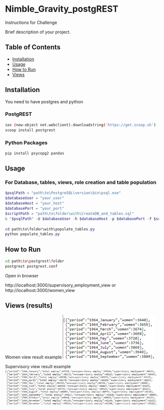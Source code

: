 # Nimble_Gravity_postgREST
Instructions for Challenge

Brief description of your project.

## Table of Contents

- [Installation](#installation)
- [Usage](#usage)
- [How to Run](#how-to-run)
- [Views](#views)

## Installation
You need to have postgres and python

### PostgREST
```bash
iex (new-object net.webclient).downloadstring('https://get.scoop.sh')
scoop install postgrest
```

### Python Packages

```bash
pip install psycopg2 pandas
```

## Usage
### For Database, tables, views, role creation and table population
```powershell
$psqlPath = "path\to\PostgreSQL\version\bin\psql.exe"
$databaseUser = "your_user"
$databaseHost = "your_host"
$databasePort = "your_port"
$scriptPath = "path\to\folder\with\CreateDB_and_tables.sql"
& "$psqlPath" -U $databaseUser -h $databaseHost -p $databasePort -f $scriptPath

cd path\to\folder\with\populate_tables.py
python populate_tables.py

```

## How to Run
```bash
cd path\to\postgrest\folder
postgrest postgrest.conf
```
Open in browser

http://localhost:3000/supervisory_employment_view
or
http://localhost:3000/women_view

## Views (results)
Women view result example
![Women View](https://github.com/CGarcia8CG/Nimble_Gravity_postgREST/blob/main/women_view.png)

Supervisory view result example
![Supervisory view](https://github.com/CGarcia8CG/Nimble_Gravity_postgREST/blob/main/supervisory_view.png)


